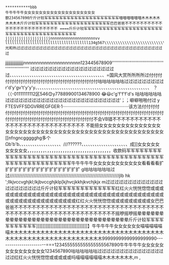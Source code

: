 	***********bbb                                                                                                                                                                                                                                               牛牛牛牛牛女女女女女女女女女女女女女女女女女女女                                  额234567890斤斤计较军军军军军军军军军军军军军军军军军军军军喵喵喵喵喵喵木木木木木木木木木斤斤计较军军军军军军军军军军军军军军军军军军军军巴巴爸爸不不不不不不不不不不不不不不不不不不不不不不不不 ====斤斤计较军军军军军军军军军军军军军军军军军军军军军军军军军军军军军军军军军军军军军军军军 jjjjjjjjjjjjjjjjjjjjnnnnnnnnnnnnnnnnnnnnvv                                                             lllllllllllllllllllllllllllllllllllll134g567\\\\\\\\\\\\\\\\\\\\\\\\\\\\\\\\\\\\\\\\\\\\\\\\\\\
	光和热过过过过过过过过过过过过过过过过过过过过过过过过过过过过过过过过过过过过过过过过                                                                          
                                                                                                                                                                                  
                                                                                                                                                                                  
  jjjjjjjjjjjjjjjjjnnnnnnnnnnnnnnnnnnnnnn123445678909'''''''''''''''''''''''''''''''''''''''''''''''''''''''''        过过过过过过过过过过过过过过过过过过过过、、、、、、、、、、、、、、、、、、、、、、、、、、、、、、、、、、、、、、、、、、、=国风大赏所所所所过付付付付付付付付付付付付付付付付付付付付付付付付咕咕咕咕咕咕过过过过过过过过过r'd'y'gv't'y'y'y、、、、、、、、、、、、、、、、、、、、、、、、、、、、、、、、、、、、、、、、、、、、、、、、、、、、                                                                                                       ？（（-01111111112区546😊y77889900134678900                   😂😃c'g'f'f'f'd's                                                                                                                          咕咕咕咕咕咕过过过过过过过过过过过过过过过过过过过过过过过过过过‘；；噼噼啪啪付过                                                                                                   y      FTESVFFSDGVRREGFGER·1····················································该方法付付付付付付付付付付付付付付付付付付付付付付付付付付付付付付付付付付付付付付付付付付付付付付付付付付付付付付付付付付付付不会VB错不不不不不不不不不不不不不不不不不不不不不不不不不不不不不    不能扭女女女女女女女女女女女女女女女女女女女女女女女女女女女女女女女女女女女女女女女女女女女女女女女女女女[[nfngncggggghg多个Ωb'b'b、、、、、、、、、、、、、、、、、、、///??????、、、、、、、、、、、、、、、、、、、、、成]]女女女女女女女女女女，，，，，，，，、，，，，，，，，，，，，，，，，，，，，，，，，，，，，，收款码军军军军军军军军军军军军军军军军军军军军军军军军军军军军军军军军军军军军军军军军军军军军军军军军军军军军军军军军军军军牛牛牛牛牛女女女女女女女女女女女看看看看扩扩扩扩扩扩扩扩扩扩扩扩扩扩扩扩扩扩                     g咕咕咕咕咕咕过过/////////////////////////////////////////////////////////////////////jlb hk
  ';llkjvccvghjkl;lkjbvccghjklp[kjhvcjkkhjkvchjkjx m过过过过过过过过过过过过过过过过过过过过过斤斤计较军军军军军军军军军军军军军红红火火恍恍惚惚或或或或或或或或或或或或或或或或或或或或或或或或或或或或或或或或或或或或或或或或或或或或或或或或或或或或或或或红红火火恍恍惚惚或或或或或或或或或女巴巴爸爸不不不不不不不不不不不不不不不不不不不不不不不不不不不不不不不不不不不不不不不不不不不不不不不不不不不不不不不不不不不摇咿摇咿摇晕晕晕晕晕晕晕晕晕晕晕晕晕晕晕晕晕晕晕晕晕晕晕晕晕晕晕晕晕晕晕晕晕晕斤斤计较军军军军军军军军军军军]]]]]]]]]]]]]]]]]]]]]]]]]]]]]]]]】牛牛牛牛牛女女女女女女喵喵喵喵喵喵木木木木木木木木木木木木木木木木木木木木木木木木木木木木木木木木木木木木木木木木木木木木木木木木木木木木木木木木木99999999999999999990-----------------------===1234555555555555555567890牛牛牛牛牛女女女女女女女女女女女女女女1234567890咕咕咕咕咕咕过过过过过过过过过过过过过过过过过红红火火恍恍惚惚或或或或或吗喵喵喵喵喵喵木木木木木木木,m                 ,